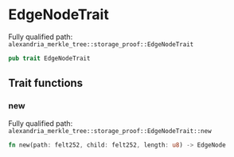 # EdgeNodeTrait

Fully qualified path: `alexandria_merkle_tree::storage_proof::EdgeNodeTrait`

```rust
pub trait EdgeNodeTrait
```

## Trait functions

### new

Fully qualified path: `alexandria_merkle_tree::storage_proof::EdgeNodeTrait::new`

```rust
fn new(path: felt252, child: felt252, length: u8) -> EdgeNode
```


